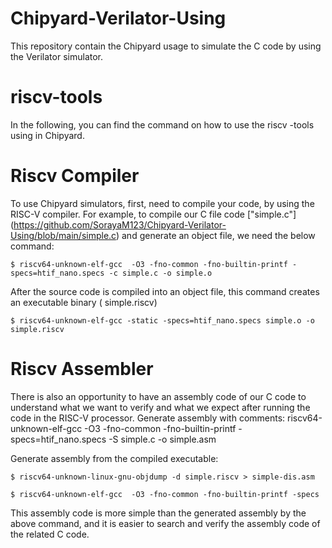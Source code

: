 # Chipyard-Verilator-Using
This repository contain the Chipyard usage to simulate the C code by using the Verilator simulator.





# riscv-tools
In the following, you can find the command on how to use the riscv -tools using in Chipyard.
# Riscv Compiler
To use Chipyard simulators, first, need to compile your code, by using the RISC-V compiler.
For example, to compile our C file code ["simple.c"] (https://github.com/SorayaM123/Chipyard-Verilator-Using/blob/main/simple.c)
and generate an object file,  we need the below command:



    $ riscv64-unknown-elf-gcc  -O3 -fno-common -fno-builtin-printf -specs=htif_nano.specs -c simple.c -o simple.o

After the source code is compiled into an object file, this command creates an executable binary ( simple.riscv)

    $ riscv64-unknown-elf-gcc -static -specs=htif_nano.specs simple.o -o simple.riscv

# Riscv Assembler


There is also an opportunity to have an assembly code of our C code to understand what we want to verify and what we expect after running the code in the RISC-V processor.
Generate assembly with comments:
riscv64-unknown-elf-gcc  -O3 -fno-common -fno-builtin-printf -specs=htif_nano.specs -S simple.c -o simple.asm

Generate assembly from the compiled executable:

    $ riscv64-unknown-linux-gnu-objdump -d simple.riscv > simple-dis.asm

    $ riscv64-unknown-elf-gcc  -O3 -fno-common -fno-builtin-printf -specs

This assembly code is more simple than the generated assembly by the above command, and it is easier to search and verify the assembly code of the related C code. 
